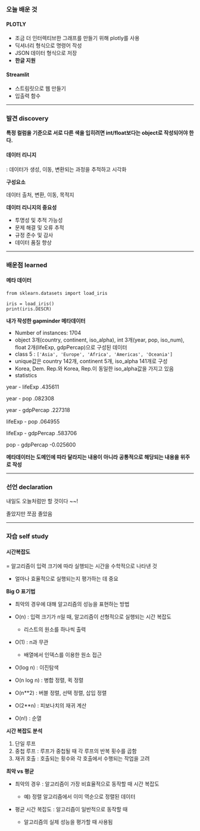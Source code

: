 
### 오늘 배운 것

#### PLOTLY
- 조금 더 인터렉티브한 그래프를 만들기 위해 plotly를 사용
- 딕셔너리 형식으로 명령어 작성
- JSON 데이터 형식으로 저장
- **한글 지원**


#### Streamlit
- 스트림릿으로 웹 만들기
- 입출력 함수


***


### 발견 discovery

**특정 컬럼을 기준으로 서로 다른 색을 입히려면 int/float보다는 object로 작성되어야 한다.**

#### 데이터 리니지

: 데이터가 생성, 이동, 변환되는 과정을 추적하고 시각화

**구성요소** 

데이터 출처, 변환, 이동, 목적지

**데이터 리니지의 중요성**

- 투명성 및 추적 가능성
- 문제 해결 및 오류 추적
- 규정 준수 및 감사
- 데이터 품질 향상



***


### 배운점 learned

#### 메타 데이터

    from sklearn.datasets import load_iris
    
    iris = load_iris()
    print(iris.DESCR)

**내가 작성한 gapminder 메타데이터**

- Number of instances: 1704
- object 3개(country, continent, iso_alpha), int 3개(year, pop, iso_num), float 2개(lifeExp, gdpPercap)으로 구성된 데이터
- class 5 : 
`['Asia', 'Europe', 'Africa', 'Americas', 'Oceania']`
- unique값은 country 142개, continent 5개, iso_alpha 141개로 구성
- Korea, Dem. Rep.와 Korea, Rep.이 동일한 iso_alpha값을 가지고 있음
- statistics

year - lifeExp .435611

year - pop .082308

year - gdpPercap .227318

lifeExp - pop .064955

lifeExp - gdpPercap .583706

pop - gdpPercap -0.025600


**메타데이터는 도메인에 따라 달라지는 내용이 아니라 공통적으로 해당되는 내용을 위주로 작성**


***

### 선언 declaration

내일도 오늘처럼만 할 것이다 ~~!

졸았지만 쪼끔 졸았음


***

### 자습 self study

#### 시간복잡도

= 알고리즘이 입력 크기에 따라 실행되는 시간을 수학적으로 나타낸 것

- 얼마나 효율적으로 실행되는지 평가하는 데 중요

**Big O 표기법**

- 최악의 경우에 대해 알고리즘의 성능을 표현하는 방법

- O(n) : 입력 크기가 n일 때, 알고리즘이 선형적으로 실행되는 시간 복잡도
    
    - 리스트의 원소를 하나씩 출력

- O(1) : n과 무관

    - 배열에서 인덱스를 이용한 원소 접근
 
- O(log n) : 이진탐색

- O(n log n) : 병합 정렬, 퀵 정렬

- O(n**2) : 버블 정렬, 선택 정렬, 삽입 정렬

- O(2**n) : 피보나치의 재귀 계산

- O(n!) : 순열


**시간 복잡도 분석**

1) 단일 루프
2) 중첩 루프 : 루프가 중첩될 때 각 루프의 반복 횟수를 곱함
3) 재귀 호출 : 호출되는 횟수와 각 호출에서 수행되는 작업을 고려

**최악 vs 평균**

- 최악의 경우 : 알고리즘이 가장 비효율적으로 동작할 때 시간 복잡도
    - 예) 정렬 알고리즘에서 이미 역순으로 정렬된 데이터
 
- 평균 시간 복잡도 : 알고리즘이 일반적으로 동작할 때
    - 알고리즘의 실제 성능을 평가할 때 사용됨
